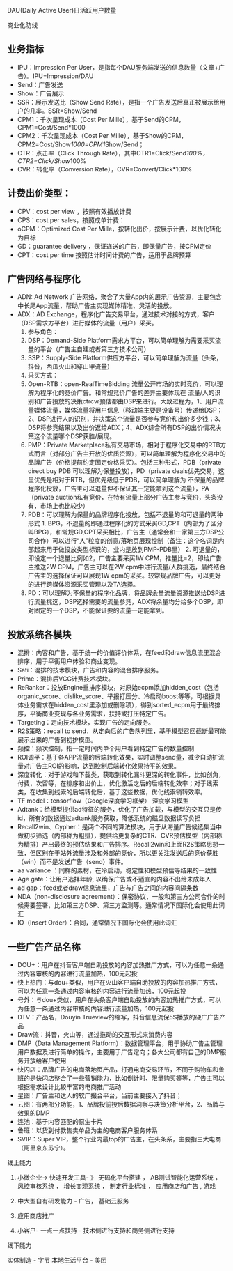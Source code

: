 DAU(Daily Active User)日活跃用户数量

商业化防线
 
## 业务指标

- IPU：Impression Per User，是指每个DAU服务端发送的信息数量（文章+广告）。IPU=Impression/DAU
- Send：广告发送
- Show：广告展示
- SSR：展示发送比（Show Send Rate），是指一个广告发送后真正被展示给用户的几率。SSR=Show/Send
- CPM1：千次呈现成本（Cost Per Mille），基于Send的CPM，CPM1=Cost/Send*1000
- CPM2：千次呈现成本（Cost Per Mille），基于Show的CPM，CPM2=Cost/Show*1000=CPM1*Show/Send；
- CTR：点击率（Click Through Rate），其中CTR1=Click/Send*100%，CTR2=Click/Show*100%
- CVR：转化率（Conversion Rate），CVR=Convert/Click*100%

## 计费出价类型：

- CPV：cost  per view ，按照有效播放计费
- CPS：cost per sales，按照成单计费：
- oCPM：Optimized Cost Per Mille，按转化出价，按展示计费，以优化转化为目标
- GD：guarantee delivery ，保证递送的广告，即保量广告，按CPM定价
- CPT：cost per time 按照估计时间计费的广告，适用于品牌预算

## 广告网络与程序化

- ADN: Ad Network 广告网络，聚合了大量App内的展示广告资源，主要包含中长尾App流量，帮助广告主实现媒体精准、灵活的投放。
- ADX：AD Exchange，程序化广告交易平台，通过技术对接的方式，客户（DSP需求方平台）进行媒体的流量（用户）采买。
  1. 参与角色：
    1. DSP：Demand-Side Platform需求方平台，可以简单理解为需要采买流量的平台（广告主自建或者第三方技术公司）
    2. SSP：Supply-Side Platform供应方平台，可以简单理解为流量（头条，抖音，西瓜火山和穿山甲流量）
  2. 采买方式：
    1. Open-RTB：open-RealTimeBidding 流量公开市场的实时竞价，可以理解为程序化的竞价广告。和常规竞价广告的差异主要体现在 流量/人的识别和广告投放的决策ctrcvr预估都由DSP来进行。大致过程为，1、用户流量媒体流量，媒体流量将用户信息（移动端主要是设备号）传递给DSP；2、DSP进行人的识别，并决策这个流量是否参与竞价和出价多少钱；3、DSP将参竞结果以及出价返给ADX；4、ADX综合所有DSP的出价情况决策这个流量哪个DSP获胜/展现。
    2. PMP：Private Marketplace私有交易市场，相对于程序化交易中的RTB方式而言（对部分广告主开放的优质资源），可以简单理解为程序化交易中的品牌广告（价格提前约定固定价格采买）。包括三种形式，PDB（private direct buy PDB 可以理解为保量投放），PD（private deals优先交易，这里优先是相对于RTB，但优先级低于PDB，可以简单理解为 不保量的品牌程序化投放，广告主可以退量但不保证其一定能拿到这个流量），PA（private auction私有竞价，在特有流量上部分广告主参与竞价，头条没有，市场上也比较少）
    3. PDB：可以理解为保量的品牌程序化投放，包括不退量的和可退量的两种形式
      1. BPG，不退量的即通过程序化的方式采买GD,CPT（内部为了区分叫BPG），和常规GD,CPT采买相比，广告主（通常会和一家第三方DSP公司合作）可以进行“人”粒度的创意/落地页展现控制（备注：这个名词是内部起来用于做投放类型标识的，业内是放到PMP-PDB里）
      2. 可退量的，即设定一个退量比例如2，广告主要采买1W CPM，推量比=2，即给广告主推送2W CPM，广告主可以在2W cpm中进行流量/人群挑选，最终结合广告主的选择保证可以展现1W cpm的采买。较常规品牌广告，可以更好的进行跨媒体资源采买管理以及TA选择。
    4. PD：可以理解为不保量的程序化品牌，将品牌余量流量资源推送给DSP进行流量挑选，DSP选择需要的流量参竞，ADX将余量均分给多个DSP，即对固定的一个DSP，不能保证要的流量一定能拿到。

## 投放系统各模块

- 混排：内容和广告，基于统一的价值评价体系，在feed和draw信息流里混合排序，用于平衡用户体验和商业变现。
- Sati：混排的技术模块，广告和内容的混合排序服务。
- Prime：混排后VCG计费技术模块。
- ReRanker：投放Engine重排序模块，对原始ecpm添加hidden_cost（包括organic_score、dislike_score、举报打压分、冷启动boost等等，可根据具体业务需求在hidden_cost里添加或删除项），得到sorted_ecpm用于最终排序，平衡商业变现与各业务需求，扶持或打压特定广告。
- Targeting：定向技术模块，实现广告的定向服务。
- R2S策略：recall  to send，从定向后的广告队列里，基于模型召回截断最可能展示出来的广告到初排模型。
- 频控：频次控制，指一定时间内单个用户看到特定广告的数量控制
- ROI调平：基于各APP流量的后端转化效果，实时调整send量，减少自动扩流量对广告主ROI的影响，达到控制后端转化效果持平的效果。
- 深度转化：对于游戏和下载类，获取到转化漏斗更深的转化事件，比如创角，付费，次留等，在排序和出价上，优化激活之后的后端转化效率；对于线索类，在收集到线索的后端转化后，基于这些数据，优化线索销转效率。
- TF model：tensorflow（Google深度学习框架） 深度学习模型
- Adtank：给模型提供ad特征的服务，优化了广告加载，与模型的交互只是传id，所有的数据通过adtank服务获取，降低系统的磁盘数据读写负担
- Recall2win、Cypher：是两个不同的算法模块，用于从海量广告候选集当中做初步筛选（内部称为粗排），提供给更复杂的CTR、CVR预估模型（内部称为精排）产出最终的预估结果和广告排序。Recall2win和上面R2S策略思想一致，但区别在于站外流量涉及和外部的竞价，所以更关注发送后的竞价获胜（win）而不是发送广告（send）事件。
- aa variance ：同样的素材，在冷启动，稳定性和模型预估等结果的一致性
- Age gate：让用户选择年龄, 以确保广告或不适宜的内容不出给未成年人
- ad gap：feed或者draw信息流里，广告与广告之间的内容间隔条数
- NDA（non-disclosure agreement）：保密协议，一般和第三方公司合作的时候需要签署，比如第三方DSP、第三方监测等。通常情况下国际化会使用此词汇
- IO（Insert Order）：合同，通常情况下国际化会使用此词汇

## 一些广告产品名称
- DOU+：用户在抖音客户端自助投放的内容加热推广方式，可以为任意一条通过内容审核的内容进行流量加热，100元起投
- 快上热门：与dou+类似，用户在火山客户端自助投放的内容加热推广方式，可以为任意一条通过内容审核的内容进行流量加热，100元起投
- 号外：与dou+类似，用户在头条客户端自助投放的内容加热推广方式，可以为任意一条通过内容审核的内容进行流量加热，100元起投
- DTV：产品名，Douyin Trueview的缩写，抖音信息流保5S播放的硬广广告产品
- Draw流：抖音，火山等，通过拖动的交互形式来消费内容
- DMP（Data Management Platform）：数据管理平台，用于协助广告主管理用户数据及进行简单的操作，主要用于广告定向；各大公司都有自己的DMP服务开放给客户使用
- 快闪店：品牌广告的电商落地页产品，打通电商交易环节，不同于购物车和鲁班的是快闪店整合了一些营销能力，比如倒计时、限量购买等等，广告主可以根据需求设计比较丰富的电商推广活动
- 星图：广告主和达人的软广撮合平台，当前主要接入了抖音；
- 云图：有两部分功能，1、品牌投前投后数据洞察与决策分析平台，2、品牌与效果的DMP
- 连池：基于内容匹配的原生卡片
- 鲁班：以货到付款售卖单品为主的电商客户服务体系
- SVIP：Super VIP，整个行业内最top的广告主，在头条系，主要指三大电商（阿里京东苏宁）。

线上能力

1. 小微企业-> 快速开发工具- 》 无码化平台搭建 ， AB测试智能化运营系统 ， 风控审核系统 ， 增长变现系统 ， 制定行业标准 ， 应用商店和广告 , 游戏
2. 中大型自有研发能力 - 广告， 基础云服务
3. 应用商店推广


4. 小客户- 一点一点扶持 - 技术侧进行支持和商务侧进行支持

线下能力

实体制造 - 字节
本地生活平台 - 美团